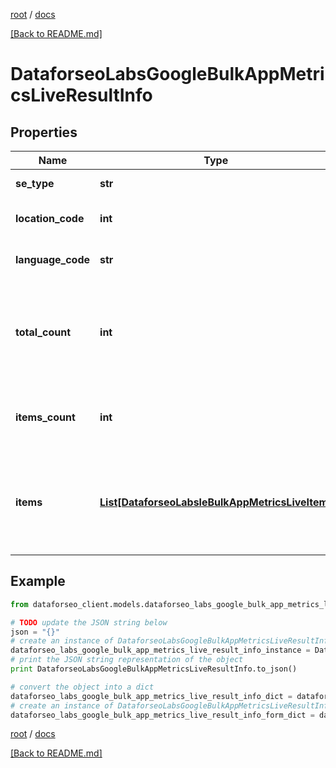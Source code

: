 [root](./../ "root") / [docs](./ "docs")

[[Back to README.md]](./../README.md "[Back to README.md]")

# DataforseoLabsGoogleBulkAppMetricsLiveResultInfo

## Properties

Name | Type | Description | Notes
------------ | ------------- | ------------- | -------------
**se_type** | **str** | search engine type | [optional]
**location_code** | **int** | location code in a POST array | [optional]
**language_code** | **str** | language code in a POST array | [optional]
**total_count** | **int** | total amount of results in our database relevant to your request | [optional]
**items_count** | **int** | the number of results returned in the items array | [optional]
**items** | [**List[DataforseoLabsleBulkAppMetricsLiveItem]**](DataforseoLabsleBulkAppMetricsLiveItem.md) | contains data related to the ranking app metrics of the specified application | [optional]

## Example

```python
from dataforseo_client.models.dataforseo_labs_google_bulk_app_metrics_live_result_info import DataforseoLabsGoogleBulkAppMetricsLiveResultInfo

# TODO update the JSON string below
json = "{}"
# create an instance of DataforseoLabsGoogleBulkAppMetricsLiveResultInfo from a JSON string
dataforseo_labs_google_bulk_app_metrics_live_result_info_instance = DataforseoLabsGoogleBulkAppMetricsLiveResultInfo.from_json(json)
# print the JSON string representation of the object
print DataforseoLabsGoogleBulkAppMetricsLiveResultInfo.to_json()

# convert the object into a dict
dataforseo_labs_google_bulk_app_metrics_live_result_info_dict = dataforseo_labs_google_bulk_app_metrics_live_result_info_instance.to_dict()
# create an instance of DataforseoLabsGoogleBulkAppMetricsLiveResultInfo from a dict
dataforseo_labs_google_bulk_app_metrics_live_result_info_form_dict = dataforseo_labs_google_bulk_app_metrics_live_result_info.from_dict(dataforseo_labs_google_bulk_app_metrics_live_result_info_dict)
```

  

[root](./../ "root") / [docs](./ "docs")

[[Back to README.md]](./../README.md "[Back to README.md]")